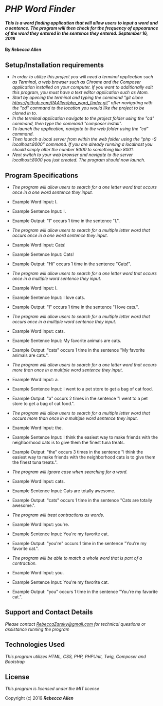 
# _PHP Word Finder_

#### _This is a word finding application that will allow users to input a word and a sentence. The program will then check for the frequency of appearance of the word they entered in the sentence they entered.  September 16, 2016_

#### By _**Rebecca Allen**_

## Setup/Installation requirements

* _In order to utilize this project you will need a terminal application such as Terminal, a web browser such as Chrome and the Composer application installed on your computer. If you want to additionally edit this program, you must have a text editor application such as Atom._
* _Start by opening the terminal and typing the command "git clone https://github.com/RAAllen/php_word_finder.git" after navigating with the "cd" command to the location you would like the project to be cloned in to._
* _In the terminal application navigate to the project folder using the "cd" command, then type the command "composer install"._
* _To launch the application, navigate to the web folder using the "cd" command._
* _Then launch a local server from within the web folder using the "php -S localhost:8000" command. If you are already running a localhost you should simply alter the number 8000 to something like 8001._
* _Next switch to your web browser and navigate to the server localhost:8000 you just created. The program should now launch._

## Program Specifications

* _The program will allow users to search for a one letter word that occurs once in a one word sentence they input._
* Example Word Input: I.
* Example Sentence Input: I.
* Example Output: "I" occurs 1 time in the sentence "I.".

* _The program will allow users to search for a multiple letter word that occurs once in a one word sentence they input._
* Example Word Input: Cats!
* Example Sentence Input: Cats!
* Example Output: "Hi" occurs 1 time in the sentence "Cats!".

* _The program will allow users to search for a one letter word that occurs once in a multiple word sentence they input._
* Example Word Input: I.
* Example Sentence Input: I love cats.
* Example Output: "I" occurs 1 time in the sentence "I love cats.".

* _The program will allow users to search for a multiple letter word that occurs once in a multiple word sentence they input._
* Example Word Input: cats.
* Example Sentence Input: My favorite animals are cats.
* Example Output: "cats" occurs 1 time in the sentence "My favorite animals are cats.".

* _The program will allow users to search for a one letter word that occurs more than once in a multiple word sentence they input._
* Example Word Input: a.
* Example Sentence Input: I went to a pet store to get a bag of cat food.
* Example Output: "a" occurs 2 times in the sentence "I went to a pet store to get a bag of cat food.".

* _The program will allow users to search for a multiple letter word that occurs more than once in a multiple word sentence they input._
* Example Word Input: the.
* Example Sentence Input: I think the easiest way to make friends with the neighborhood cats is to give them the finest tuna treats.
* Example Output: "the" occurs 3 times in the sentence "I think the easiest way to make friends with the neighborhood cats is to give them the finest tuna treats.".

* _The program will ignore case when searching for a word._
* Example Word Input: cats.
* Example Sentence Input: Cats are totally awesome.
* Example Output: "cats" occurs 1 time in the sentence "Cats are totally awesome.".

* _The program will treat contractions as words._
* Example Word Input: you're.
* Example Sentence Input: You're my favorite cat.
* Example Output: "you're" occurs 1 time in the sentence "You're my favorite cat.".

* _The program will be able to match a whole word that is part of a contraction._
* Example Word Input: you.
* Example Sentence Input: You're my favorite cat.
* Example Output: "you" occurs 1 time in the sentence "You're my favorite cat.".

## Support and Contact Details

_Please contact RebeccaZarsky@gmail.com for technical questions or assistance running the program_

## Technologies Used

_This program utilizes HTML, CSS, PHP, PHPUnit, Twig, Composer and Bootstrap_

## License

*This program is licensed under the MIT license*

Copyright (c) 2016 **_Rebecca Allen_**
